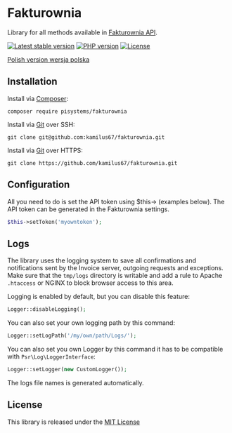 # Fakturownia

Library for all methods available in [Fakturownia API](https://app.fakturownia.pl/api/).

[![Latest stable version](https://img.shields.io/badge/current_version-v2.0-blue)](https://packagist.org/packages/pisystems/fakturownia)
[![PHP version](https://img.shields.io/badge/php->=8.2.0-blue)](https://php.net)
[![License](https://img.shields.io/badge/license-MIT-green)](LICENSE)

[Polish version wersja polska](./README_PL.md)

## Installation

Install via [Composer](https://getcomposer.org):
```console
composer require pisystems/fakturownia
```

Install via [Git](https://git-scm.com) over SSH:
```console
git clone git@github.com:kamilus67/fakturownia.git
```

Install via [Git](https://git-scm.com) over HTTPS:
```console
git clone https://github.com/kamilus67/fakturownia.git
```

## Configuration

All you need to do is set the API token using $this-> (examples below). The API token can be generated in the Fakturownia settings.
 ```php
$this->setToken('myowntoken');
 ```

## Logs

The library uses the logging system to save all confirmations and notifications sent by the Invoice server, outgoing requests and exceptions.
Make sure that the `tmp/logs` directory is writable and add a rule to Apache `.htaccess` or NGINX to block browser access to this area.

Logging is enabled by default, but you can disable this feature:
 ```php
Logger::disableLogging();
 ```

You can also set your own logging path by this command:
 ```php
Logger::setLogPath('/my/own/path/Logs/');
 ```

You can also set you own Logger by this command it has to be compatible with `Psr\Log\LoggerInterface`:
```php
Logger::setLogger(new CustomLogger());
```

The logs file names is generated automatically.

## License

This library is released under the [MIT License](http://www.opensource.org/licenses/MIT)